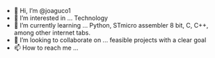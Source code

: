 - 👋 Hi, I’m @joaguco1
- 👀 I’m interested in ... Technology
- 🌱 I’m currently learning ... Python, STmicro assembler 8 bit, C, C++, among other internet tabs. 
- 💞️ I’m looking to collaborate on ... feasible projects with a clear goal
- 📫 How to reach me ... 

<!---
joaguco1/joaguco1 is a ✨ special ✨ repository because its `README.md` (this file) appears on your GitHub profile.
You can click the Preview link to take a look at your changes.
--->
